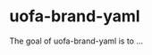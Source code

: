 
# uofa-brand-yaml

<!-- badges: start -->
<!-- badges: end -->

The goal of uofa-brand-yaml is to ...

